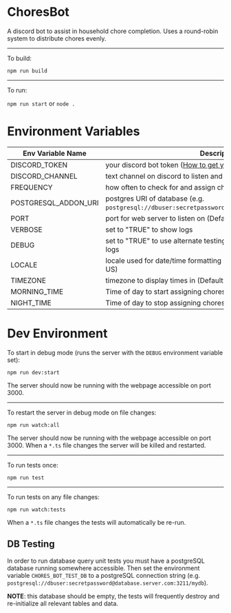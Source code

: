 # ChoresBot

A discord bot to assist in household chore completion. Uses a round-robin system to distribute chores evenly.

---

To build:

`npm run build`

---

To run:

`npm run start` or `node .`

# Environment Variables

| Env Variable Name    | Description                                                                                                                                                                                            |
| -------------------- | ------------------------------------------------------------------------------------------------------------------------------------------------------------------------------------------------------ |
| DISCORD_TOKEN        | your discord bot token ([How to get your token](https://discordjs.guide/preparations/setting-up-a-bot-application.html#creating-your-bot))                                                             |
| DISCORD_CHANNEL      | text channel on discord to listen and respond in (Default: chores)                                                                                                                                     |
| FREQUENCY            | how often to check for and assign chores in seconds (Default: 120)                                                                                                                                     |
| POSTGRESQL_ADDON_URI | postgres URI of database (e.g. `postgresql://dbuser:secretpassword@database.server.com:3211/mydb`)                                                                                                     |
| PORT                 | port for web server to listen on (Default: 80)                                                                                                                                                         |
| VERBOSE              | set to "TRUE" to show logs                                                                                                                                                                             |
| DEBUG                | set to "TRUE" to use alternate testing DB (see below), also enables logs                                                                                                                               |
| LOCALE               | locale used for date/time formatting ([Formatting info](https://developer.mozilla.org/en-US/docs/Web/JavaScript/Reference/Global_Objects/Intl#locale_identification_and_negotiation)) (Default: en-US) |
| TIMEZONE             | timezone to display times in (Default: America/New_York)                                                                                                                                               |
| MORNING_TIME         | Time of day to start assigning chores (Default: 7:00 AM)                                                                                                                                               |
| NIGHT_TIME           | Time of day to stop assigning chores (Default: 11:00 PM)                                                                                                                                               |

# Dev Environment

To start in debug mode (runs the server with the `DEBUG` environment variable set):

`npm run dev:start`

The server should now be running with the webpage accessible on port 3000.

---

To restart the server in debug mode on file changes:

`npm run watch:all`

The server should now be running with the webpage accessible on port 3000. When a `*.ts` file changes the server will be killed and restarted.

---

To run tests once:

`npm run test`

---

To run tests on any file changes:

`npm run watch:tests`

When a `*.ts` file changes the tests will automatically be re-run.

## DB Testing

In order to run database query unit tests you must have a postgreSQL database running somewhere accessible. Then set the environment variable `CHORES_BOT_TEST_DB` to a postgreSQL connection string (e.g. `postgresql://dbuser:secretpassword@database.server.com:3211/mydb`).

**NOTE**: this database should be empty, the tests will frequently destroy and re-initialize all relevant tables and data.

